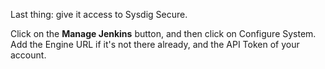 Last thing: give it access to Sysdig Secure.

Click on the **Manage Jenkins** button, and then click on Configure System.  
Add the Engine URL if it's not there already, and the API Token of your account.
